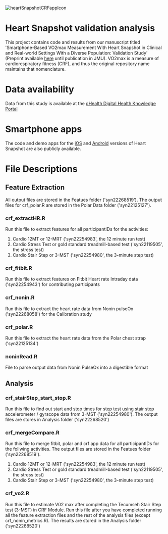 ![heartSnapshotCRFappIcon](https://user-images.githubusercontent.com/3682103/120533529-aaeaf380-c395-11eb-93d7-521a6882df30.png)

# Heart Snapshot validation analysis
This project contains code and results from our manuscript titled 'Smartphone-Based VO2max Measurement With Heart Snapshot in Clinical and Real-world Settings With a Diverse Population: Validation Study' (Preprint available [here](https://www.biorxiv.org/content/10.1101/2020.07.02.185314v1) until publication in JMU). VO2max is a measure of cardiorespiratory fitness (CRF), and thus the original repository name maintains that nomenclature.

# Data availability
Data from this study is available at the [dHealth Digital Health Knowledge Portal](https://dhealth.synapse.org/)

# Smartphone apps
The code and demo apps for the [iOS](https://github.com/Sage-Bionetworks/CardiorespiratoryFitness-iOS) and [Android](https://github.com/Sage-Bionetworks/CardiorespiratoryFitness-Android) versions of Heart Snapshot are also publicly available.

# File Descriptions
## Feature Extraction
All output files are stored in the Featues folder ('syn22268519'). The output files for crf_polar.R are stored in the Polar Data folder ('syn22125127').

### crf_extractHR.R
Run this file to extract features for all participantIDs for the activities: 

1. Cardio 12MT or 12-MRT ('syn22254983', the 12 minute run test)
2. Cardio Stress Test or gold standard treadmill-based test ('syn22119505', the stress test)
3. Cardio Stair Step or 3-MST ('syn22254980', the 3-minute step test)

### crf_fitbit.R
Run this file to extract features on Fitbit Heart rate Intraday data ('syn22254943') for contributing participants

### crf_nonin.R
Run this file to extract the heart rate data from Nonin pulseOx ('syn22268058') for the Calibration study

### crf_polar.R
Run this file to extract the heart rate data from the Polar chest strap ('syn22125134')

### noninRead.R
File to parse output data from Nonin PulseOx into a digestible format

## Analysis

### crf_stairStep_start_stop.R
Run this file to find out start and stop times for step test using stair step accelerometer / gyrscope data from 3-MST ('syn22254980'). The output files are stores in Analysis folder ('syn22268520')

### crf_mergeCompare.R
Run this file to  merge fitbit, polar and crf app data for all participantIDs for the follwing activities. The output files are stored in the Featues folder ('syn22268519').

1. Cardio 12MT or 12-MRT ('syn22254983', the 12 minute run test)
2. Cardio Stress Test or gold standard treadmill-based test ('syn22119505', the stress test)
3. Cardio Stair Step or 3-MST ('syn22254980', the 3-minute step test)

### crf_vo2.R
Run this file to estimate V02 max after completing the Tecumseh Stair Step test (3-MST) in CRF Module. Run this file after you have completed running all the feature extraction files and the rest of the analysis files (except crf_nonin_metrics.R). The results are stored in the Analysis folder ('syn22268520')


